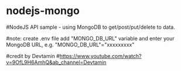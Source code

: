 # nodejs-mongo

#NodeJS API sample - using MongoDB to get/post/put/delete to data.

#note: create .env file add "MONGO_DB_URL" variable and enter your MongoDB URL, e.g. "MONGO_DB_URL"="xxxxxxxxx"

#credit by Devtamin #https://www.youtube.com/watch?v=9OfL9H6AmhQ&ab_channel=Devtamin
